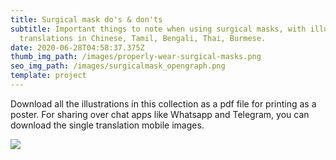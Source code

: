 ```yaml
---
title: Surgical mask do's & don'ts
subtitle: Important things to note when using surgical masks, with illustrated
  translations in Chinese, Tamil, Bengali, Thai, Burmese.
date: 2020-06-28T04:58:37.375Z
thumb_img_path: /images/properly-wear-surgical-masks.png
seo_img_path: /images/surgicalmask_opengraph.png
template: project
---
```

Download all the illustrations in this collection as a pdf file for printing as a poster. For sharing over chat apps like Whatsapp and Telegram, you can download the single translation mobile images.  

<!-- <a class="button" id="download-button" href="https://bit.ly/visualaid-surgicalmask-poster" target="_blank" rel="noopener" style="margin-bottom: 0.75em;">Download pdf</a> &nbsp;&nbsp;&nbsp; <a class="button" id="download-button" href="https://bit.ly/visualaid-surgicalmask-mobile" target="_blank" rel="noopener" style="margin-bottom: 0.75em;">Download mobile images</a> -->

![](/images/properly-wear-surgical-masks.png)

![]()
